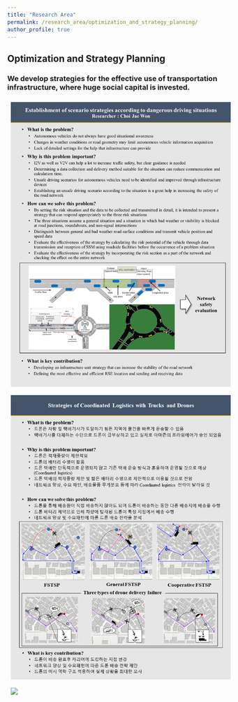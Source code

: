 ```yaml
---
title: "Research Area"
permalink: /research_area/optimization_and_strategy_planning/
author_profile: true
---
```


## Optimization and Strategy Planning
### We develop strategies for the effective use of transportation infrastructure, where huge social capital is invested.

<div style="text-align:left"><img src="/assets/images/research/최재원/슬라이드1.PNG" style="margin: 8px 8px 8px 8px;"/></div>

<div style="text-align:left"><img src="/assets/images/research/한상욱/슬라이드1.PNG" style="margin: 8px 8px 8px 8px;"/></div>

<div style="text-align:left"><img src="/assets/images/research/한상욱/슬라이드2.PNG" style="margin: 8px 8px 8px 8px;"/></div>